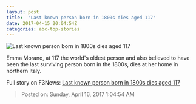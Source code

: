 ```yaml
---
layout: post
title:  "Last known person born in 1800s dies aged 117"
date: 2017-04-15 20:04:54Z
categories: abc-top-stories
---
```


![Last known person born in 1800s dies aged 117](http://www.abc.net.au/news/image/8446314-1x1-700x700.jpg)

Emma Morano, at 117 the world's oldest person and also believed to have been the last surviving person born in the 1800s, dies at her home in northern Italy.


Full story on F3News: [Last known person born in 1800s dies aged 117](http://www.f3nws.com/n/keVJAJ)

> Posted on: Sunday, April 16, 2017 1:04:54 AM

